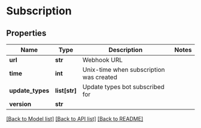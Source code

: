 # Subscription

## Properties
Name | Type | Description | Notes
------------ | ------------- | ------------- | -------------
**url** | **str** | Webhook URL | 
**time** | **int** | Unix-time when subscription was created | 
**update_types** | **list[str]** | Update types bot subscribed for | 
**version** | **str** |  | 

[[Back to Model list]](../README.md#documentation-for-models) [[Back to API list]](../README.md#documentation-for-api-endpoints) [[Back to README]](../README.md)

